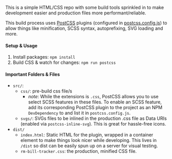 This is a simple HTML/CSS repo with some build tools sprinkled in to make
development easier and production files more performant/reliable.

This build process uses [PostCSS](https://github.com/postcss/postcss) plugins
(configured in [postcss.config.js](/files/postcss.config.js)) to allow things like
minification, SCSS syntax, autoprefixing, SVG loading and more.

#### Setup & Usage
1. Install packages: `npm install`
2. Build CSS & watch for changes: `npm run postcss`

#### Important Folders & Files  
- `src/`:
  - `css/`: pre-build css file/s
    - *note*: While the extensions is `.css`, PostCSS allows you to use select SCSS features in these files. To enable an SCSS feature, add its corresponding PostCSS plugin to the project as an NPM `DevDependency` to and list it in `postcss.config.js`.
  - `svgs/`: SVGs files to be inlined in the production .css file as Data URIs (enabled via `postcss-inline-svg`). This is great for hassle-free icons.
- `dist/`
  - `index.html`: Static HTML for the plugin, wrapped in a container element to make things look nicer while developing. This lives in `/dist` so dist can be easily spun up on a server for visual testing.
  -  `rm-bill-tracker.css`: the production, minified CSS file.
